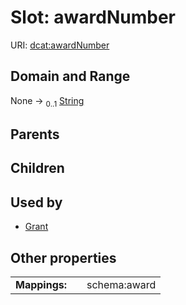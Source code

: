 
# Slot: awardNumber



URI: [dcat:awardNumber](http://www.w3.org/ns/dcat#awardNumber)


## Domain and Range

None &#8594;  <sub>0..1</sub> [String](types/String.md)

## Parents


## Children


## Used by

 * [Grant](Grant.md)

## Other properties

|  |  |  |
| --- | --- | --- |
| **Mappings:** | | schema:award |